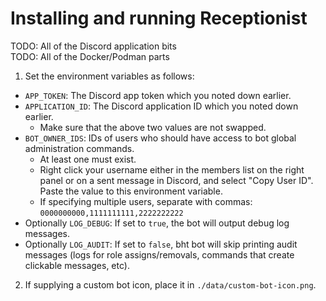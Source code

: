 # Installing and running Receptionist

TODO: All of the Discord application bits  
TODO: All of the Docker/Podman parts  
  
1. Set the environment variables as follows:
  - `APP_TOKEN`: The Discord app token which you noted down earlier.
  - `APPLICATION_ID`: The Discord application ID which you noted down earlier.
    - Make sure that the above two values are not swapped.
  - `BOT_OWNER_IDS`: IDs of users who should have access to bot global administration commands.
    - At least one must exist.
    - Right click your username either in the members list on the right panel or on a sent message in Discord, and select "Copy User ID". Paste the value to this environment variable.
    - If specifying multiple users, separate with commas: `0000000000,1111111111,2222222222`
  - Optionally `LOG_DEBUG`: If set to `true`, the bot will output debug log messages.
  - Optionally `LOG_AUDIT`: If set to `false`, bht bot will skip printing audit messages (logs for role assigns/removals, commands that create clickable messages, etc).
2. If supplying a custom bot icon, place it in `./data/custom-bot-icon.png`.